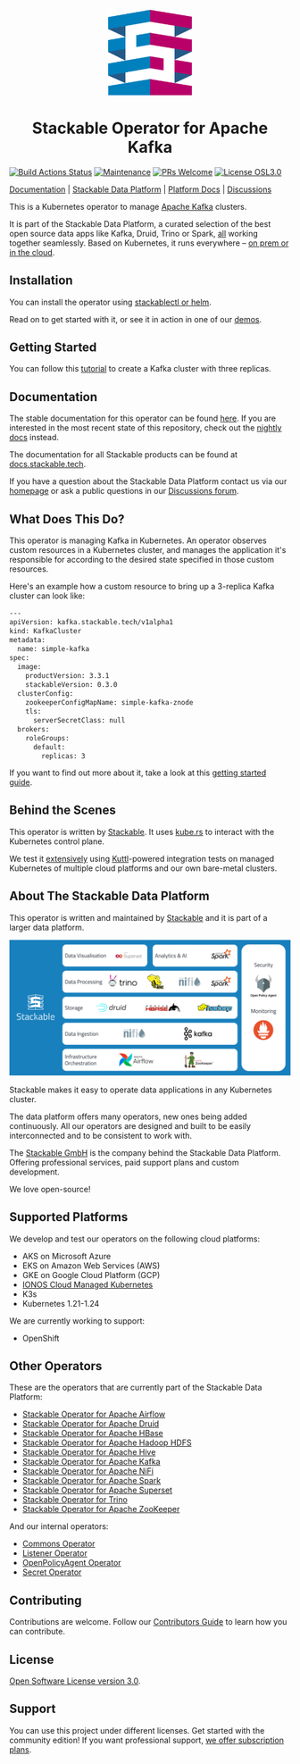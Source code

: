 <p align="center">
  <img width="150" src="./.readme/static/borrowed/Icon_Stackable.svg" alt="Stackable Logo"/>
</p>

<h1 align="center">Stackable Operator for Apache Kafka</h1>

[![Build Actions Status](https://ci.stackable.tech/job/kafka%2doperator%2dit%2dnightly/badge/icon?subject=Integration%20Tests)](https://ci.stackable.tech/job/kafka%2doperator%2dit%2dnightly)
[![Maintenance](https://img.shields.io/badge/Maintained%3F-yes-green.svg)](https://GitHub.com/stackabletech/kafka-operator/graphs/commit-activity)
[![PRs Welcome](https://img.shields.io/badge/PRs-welcome-green.svg)](https://docs.stackable.tech/home/stable/contributor/index.html)
[![License OSL3.0](https://img.shields.io/badge/license-OSL3.0-green)](./LICENSE)

[Documentation](https://docs.stackable.tech/kafka/stable/index.html) | [Stackable Data Platform](https://stackable.tech/) | [Platform Docs](https://docs.stackable.tech/) | [Discussions](https://github.com/orgs/stackabletech/discussions)

This is a Kubernetes operator to manage [Apache Kafka](https://kafka.apache.org/) clusters.

It is part of the Stackable Data Platform, a curated selection of the best open source data apps like Kafka, Druid, Trino or Spark, [all](#other-operators) working together seamlessly. Based on Kubernetes, it runs everywhere – [on prem or in the cloud](#supported-platforms).

## Installation

You can install the operator using [stackablectl or helm](https://docs.stackable.tech/kafka/stable/getting_started/installation.html).

Read on to get started with it, or see it in action in one of our [demos](https://stackable.tech/en/demos/).

## Getting Started

You can follow this [tutorial](https://docs.stackable.tech/kafka/stable/getting_started/first_steps.html) to create a Kafka cluster with three replicas.

## Documentation

The stable documentation for this operator can be found [here](https://docs.stackable.tech/kafka/stable/index.html).
If you are interested in the most recent state of this repository, check out the [nightly docs](https://docs.stackable.tech/kafka/nightly/index.html) instead.

The documentation for all Stackable products can be found at [docs.stackable.tech](https://docs.stackable.tech).

If you have a question about the Stackable Data Platform contact us via our [homepage](https://stackable.tech/) or ask a public questions in our [Discussions forum](https://github.com/orgs/stackabletech/discussions).

## What Does This Do?

This operator is managing Kafka in Kubernetes. An operator observes custom resources in a Kubernetes cluster, and manages the application it's responsible for according to the desired state specified in those custom resources.

Here's an example how a custom resource to bring up a 3-replica Kafka cluster can look like:

```
---
apiVersion: kafka.stackable.tech/v1alpha1
kind: KafkaCluster
metadata:
  name: simple-kafka
spec:
  image:
    productVersion: 3.3.1
    stackableVersion: 0.3.0
  clusterConfig:  
    zookeeperConfigMapName: simple-kafka-znode
    tls: 
      serverSecretClass: null
  brokers:
    roleGroups:
      default:
        replicas: 3
```

If you want to find out more about it, take a look at this [getting started guide](https://docs.stackable.tech/kafka/stable/getting_started/first_steps.html).

## Behind the Scenes

This operator is written by [Stackable](https://www.stackable.tech). It uses [kube.rs](https://kube.rs/) to interact with the Kubernetes control plane.

We test it [extensively](https://ci.stackable.tech/) using [Kuttl](https://kuttl.dev/)-powered integration tests on managed Kubernetes of multiple cloud platforms and our own bare-metal clusters.

## About The Stackable Data Platform

This operator is written and maintained by [Stackable](https://www.stackable.tech) and it is part of a larger data platform.

![Stackable Data Platform Overview](./.readme/static/borrowed/sdp_overview.png)

Stackable makes it easy to operate data applications in any Kubernetes cluster.

The data platform offers many operators, new ones being added continuously. All our operators are designed and built to be easily interconnected and to be consistent to work with.

The [Stackable GmbH](https://stackable.tech/) is the company behind the Stackable Data Platform. Offering professional services, paid support plans and custom development.

We love open-source!

## Supported Platforms

We develop and test our operators on the following cloud platforms:

* AKS on Microsoft Azure
* EKS on Amazon Web Services (AWS)
* GKE on Google Cloud Platform (GCP)
* [IONOS Cloud Managed Kubernetes](https://cloud.ionos.com/managed/kubernetes)
* K3s
* Kubernetes 1.21-1.24

We are currently working to support:

* OpenShift

## Other Operators

These are the operators that are currently part of the Stackable Data Platform:

* [Stackable Operator for Apache Airflow](https://github.com/stackabletech/airflow-operator)
* [Stackable Operator for Apache Druid](https://github.com/stackabletech/druid-operator)
* [Stackable Operator for Apache HBase](https://github.com/stackabletech/hbase-operator)
* [Stackable Operator for Apache Hadoop HDFS](https://github.com/stackabletech/hdfs-operator)
* [Stackable Operator for Apache Hive](https://github.com/stackabletech/hive-operator)
* [Stackable Operator for Apache Kafka](https://github.com/stackabletech/kafka-operator)
* [Stackable Operator for Apache NiFi](https://github.com/stackabletech/nifi-operator)
* [Stackable Operator for Apache Spark](https://github.com/stackabletech/spark-k8s-operator)
* [Stackable Operator for Apache Superset](https://github.com/stackabletech/superset-operator)
* [Stackable Operator for Trino](https://github.com/stackabletech/trino-operator)
* [Stackable Operator for Apache ZooKeeper](https://github.com/stackabletech/zookeeper-operator)

And our internal operators:

* [Commons Operator](https://github.com/stackabletech/commons-operator)
* [Listener Operator](https://github.com/stackabletech/listener-operator)
* [OpenPolicyAgent Operator](https://github.com/stackabletech/opa-operator)
* [Secret Operator](https://github.com/stackabletech/secret-operator)

## Contributing

Contributions are welcome. Follow our [Contributors Guide](https://docs.stackable.tech/home/stable/contributor/index.html) to learn how you can contribute.

## License

[Open Software License version 3.0](./LICENSE).

## Support

You can use this project under different licenses. Get started with the community edition! If you want professional support, [we offer subscription plans](https://stackable.tech/en/plans/).
